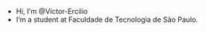 - Hi, I’m @Victor-Ercilio
- I’m a student at Faculdade de Tecnologia de São Paulo.


<!---
Victor-Ercilio/Victor-Ercilio is a ✨ special ✨ repository because its `README.md` (this file) appears on your GitHub profile.
You can click the Preview link to take a look at your changes.
--->
